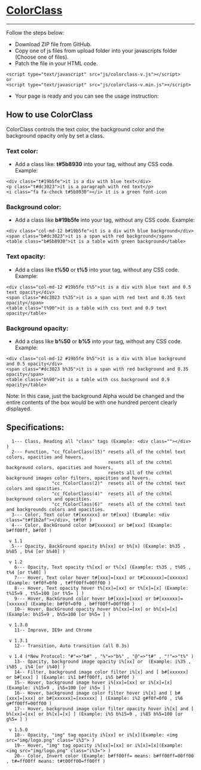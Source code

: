 # [ColorClass](http://ColorClass.ir)
-----------
Follow the steps below:
- Download ZIP file from GitHub.
- Copy one of js files from upload folder into your javascripts folder (Choose one of files).
- Patch the file in your HTML code.

```
<script type="text/javascript" src="js/colorclass-v.js"></script>
or
<script type="text/javascript" src="js/colorclass-v.min.js"></script>
```

- Your page is ready and you can see the usage instruction:


## How to use ColorClass
ColorClass controls the text color, the background color and the background opacity only by set a class.

### Text color:
- Add a class like: **t#5b8930** into your tag, without any CSS code. Example:

```
<div class="t#19b5fe">it is a div with blue text</div>
<p class="t#dc3023">it is a paragraph with red text</p>
<i class="fa fa-check t#5b8930"></i> it is a green font-icon
```

### Background color:
- Add a class like **b#19b5fe** into your tag, without any CSS code. Example:

```
<div class="col-md-12 b#19b5fe">it is a div with blue background</div>
<span class="b#dc3023">it is a span with red background</span>
<table class="b#5b8930">it is a table with green background</table> 
```

### Text opacity:
- Add a class like **t%50** or **t%5** into your tag, without any CSS code. Example:

```
<div class="col-md-12 #19b5fe t%5">it is a div with blue text and 0.5 text opacity</div>
<span class="#dc3023 t%35">it is a span with red text and 0.35 text opacity</span>
<table class="t%90">it is a table with css text and 0.9 text opacity</table> 
```

### Background opacity:
- Add a class like **b%50** or **b%5** into your tag, without any CSS code. Example:

```
<div class="col-md-12 #19b5fe b%5">it is a div with blue background and 0.5 opacity</div>
<span class="#dc3023 b%35">it is a span with red background and 0.35 opacity</span>
<table class="b%90">it is a table with css background and 0.9 opacity</table> 
```
Note: In this case, just the background Alpha would be changed and the entire contents of the box would be with one hundred percent clearly displayed.


## Specifications:
```
  1--- Class, Reading all "class" tags (Example: <div class=""></div> )
  2--- Function, "cc_fColorClass(15)" resets all of the cchtml text colors, opacities and hovers,
                                      resets all of the cchtml background colors, opacities and hovers,
                                      resets all of the cchtml background images color filters, opacities and hovers.
                 "cc_fColorClass(2)"  resets all of the cchtml text colors and opacities.
                 "cc_fColorClass(4)"  resets all of the cchtml background colors and opacities.
                 "cc_fColorClass(6)"  resets all of the cchtml text and backgrounds colors and opacities.
  3--- Color, Text color t#[xxxxxx] or t#[xxx] (Example: <div class="t#f1b2af"></div>, t#f0f )
  4--- Color, BackGround color b#[xxxxxx] or b#[xxx] (Example: b#ff00ff, b#f0f )

 v 1.1
  5--- Opacity, BackGround opacity b%[xx] or b%[x] (Example: b%35 , b%05 , b%4 [or b%40] )

 v 1.2
   6--- Opacity, Text opacity t%[xx] or t%[x] (Example: t%35 , t%05 , t%4 [or t%40] )
   7--- Hover, Text color hover t#[xxx]=[xxx] or t#[xxxxxx]=[xxxxxx] (Example: t#f0f=0f0 , t#ff00ff=00ff00 )
   8--- Hover, Text opacity hover t%[xx]=[xx] or t%[x]=[x] (Example: t%15=9 , t%5=100 [or t%5= ] )
   9--- Hover, BackGround color hover b#[xxx]=[xxx] or b#[xxxxxx]=[xxxxxx] (Example: b#f0f=0f0 , b#ff00ff=00ff00 )
   10-- Hover, BackGround opacity hover b%[xx]=[xx] or b%[x]=[x] (Example: b%15=9 , b%5=100 [or b%5= ] )
 
 v 1.3.0
   11-- Improve, IE9+ and Chrome
 
 v 1.3.1
   12-- Transition, Auto transition (all 0.3s)
 
 v 1.4 (*New Protocol: "#"=>"b#" , "%"=>"b%" , "@"=>"t#" , "!"=>"t%" )
   13-- Opacity, background image opacity i%[xx] or  (Example: i%35 , i%05 , i%4 [or i%40] )
   14-- Filter, background image color filter i%[x] and [ b#[xxxxxx] or b#[xxx] ] (Example: i%1 b#ff00ff, i%5 b#f0f )
   15-- Hover, background image hover i%[xx]=[xx] or i%[x]=[x] (Example: i%15=9 , i%5=100 [or i%5= ] )
   16-- Hover, background image color filter hover i%[x] and [ b#[xxx]=[xxx] or b#[xxxxxx]=[xxxxxx] ] (Example: i%2 g#f0f=0f0 , i%6 g#ff00ff=00ff00 )
   17-- Hover, background image color filter opacity hover i%[x] and [ b%[xx]=[xx] or b%[x]=[x] ] (Example: i%5 b%15=9 , i%85 b%5=100 [or g%5= ] )
 
 v 1.5.0
   18-- Opacity, "img" tag opacity i%[xx] or i%[x](Example: <img src="img/logo.png" class="i%3"> )
   19-- Hover, "img" tag opacity i%[xx]=[xx] or i%[x]=[x](Example: <img src="img/logo.png" class="i%3="> )
   20-- Color, Invert color (Example: b#ff00ff= means: b#ff00ff=00ff00 , t#=ff00ff means: t#t00ff00=ff00ff )
```